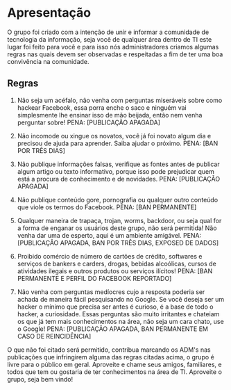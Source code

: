 # Apresentação

O grupo foi criado com a intenção de unir e informar a comunidade de tecnologia da informação, seja você de qualquer área dentro de TI este lugar foi feito para você e para isso nós administradores criamos algumas regras nas quais devem ser observadas e respeitadas a fim de ter uma boa convivência na comunidade.

## Regras

1. Não seja um acéfalo, não venha com perguntas miseráveis sobre como hackear Facebook, essa porra enche o saco e ninguém vai simplesmente lhe ensinar isso de mão beijada, então nem venha perguntar sobre!
PENA: [PUBLICAÇÃO APAGADA]

1. Não incomode ou xingue os novatos, você já foi novato algum dia e precisou de ajuda para aprender. Saiba ajudar o próximo.
PENA: [BAN POR TRÊS DIAS]

1. Não publique informações falsas, verifique as fontes antes de publicar algum artigo ou texto informativo, porque isso pode prejudicar quem está a procura de conhecimento e de novidades.
PENA: [PUBLICAÇÃO APAGADA]

1. Não publique conteúdo gore, pornografia ou qualquer outro conteúdo que viole os termos do Facebook.
PENA: [BAN PERMANENTE]

1. Qualquer maneira de trapaça, trojan, worms, backdoor, ou seja qual for a forma de enganar os usuários deste grupo, não será permitida! Não venha dar uma de esperto, aqui é um ambiente amigável.
PENA: [PUBLICAÇÃO APAGADA, BAN POR TRÊS DIAS, EXPOSED DE DADOS]

1. Proibido comércio de número de cartões de crédito, softwares e serviços de bankers e carders, drogas, bebidas alcoólicas, cursos de atividades ilegais e outros produtos ou serviços ilícitos!
PENA: [BAN PERMANENTE E PERFIL DO FACEBOOK REPORTADO]

1. Não venha com perguntas medíocres cujo a resposta poderia ser achada de maneira fácil pesquisando no Google. Se você deseja ser um hacker o mínimo que precisa ser antes é curioso, é a base de todo o hacker, a curiosidade. Essas perguntas são muito irritantes e chateiam os que já tem mais conhecimentos na área, não seja um cara chato, use o Google!
PENA: [PUBLICAÇÃO APAGADA, BAN PERMANENTE EM CASO DE REINCIDÊNCIA]

O que não foi citado será permitido, contribua marcando os ADM's nas publicações que infringirem alguma das regras citadas acima, o grupo é livre para o público em geral. Aproveite e chame seus amigos, familiares, e todos que tem ou gostaria de ter conhecimentos na área de TI. Aproveite o grupo, seja bem vindo!
